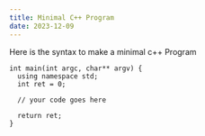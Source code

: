 ```yaml
---
title: Minimal C++ Program
date: 2023-12-09
---
```


Here is the syntax to make a minimal c++ Program

```
int main(int argc, char** argv) {
  using namespace std;
  int ret = 0;

  // your code goes here

  return ret;
} 
```
